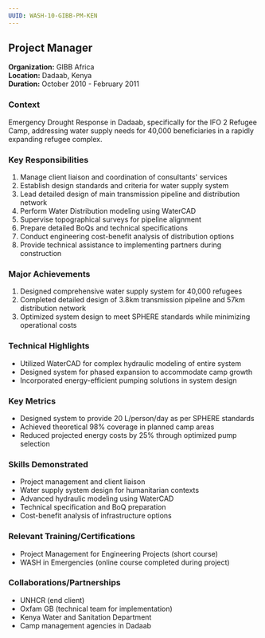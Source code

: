 ```yaml
---
UUID: WASH-10-GIBB-PM-KEN
---
```


## Project Manager

**Organization:** GIBB Africa  
**Location:** Dadaab, Kenya  
**Duration:** October 2010 - February 2011

### Context
Emergency Drought Response in Dadaab, specifically for the IFO 2 Refugee Camp, addressing water supply needs for 40,000 beneficiaries in a rapidly expanding refugee complex.

### Key Responsibilities
1. Manage client liaison and coordination of consultants' services
2. Establish design standards and criteria for water supply system
3. Lead detailed design of main transmission pipeline and distribution network
4. Perform Water Distribution modeling using WaterCAD
5. Supervise topographical surveys for pipeline alignment
6. Prepare detailed BoQs and technical specifications
7. Conduct engineering cost-benefit analysis of distribution options
8. Provide technical assistance to implementing partners during construction

### Major Achievements
1. Designed comprehensive water supply system for 40,000 refugees
2. Completed detailed design of 3.8km transmission pipeline and 57km distribution network
3. Optimized system design to meet SPHERE standards while minimizing operational costs

### Technical Highlights
- Utilized WaterCAD for complex hydraulic modeling of entire system
- Designed system for phased expansion to accommodate camp growth
- Incorporated energy-efficient pumping solutions in system design

### Key Metrics
- Designed system to provide 20 L/person/day as per SPHERE standards
- Achieved theoretical 98% coverage in planned camp areas
- Reduced projected energy costs by 25% through optimized pump selection

### Skills Demonstrated
- Project management and client liaison
- Water supply system design for humanitarian contexts
- Advanced hydraulic modeling using WaterCAD
- Technical specification and BoQ preparation
- Cost-benefit analysis of infrastructure options

### Relevant Training/Certifications
- Project Management for Engineering Projects (short course)
- WASH in Emergencies (online course completed during project)

### Collaborations/Partnerships
- UNHCR (end client)
- Oxfam GB (technical team for implementation)
- Kenya Water and Sanitation Department
- Camp management agencies in Dadaab